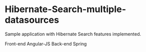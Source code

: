 # Hibernate-Search-multiple-datasources
Sample application with Hibernate Search features implemented.

Front-end Angular-JS
Back-end Spring

